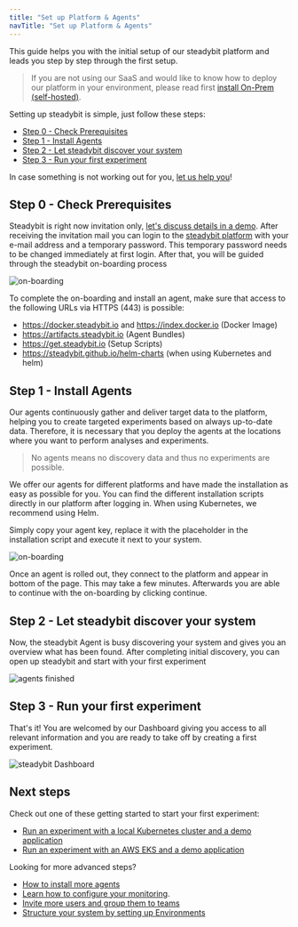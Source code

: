 ```yaml
---
title: "Set up Platform & Agents"
navTitle: "Set up Platform & Agents"
---
```


This guide helps you with the initial setup of our steadybit platform and leads you step by step through the first setup.

> If you are not using our SaaS and would like to know how to deploy our platform in your environment, please read first [install On-Prem (self-hosted)](20-install-onprem).

Setting up steadybit is simple, just follow these steps:

- [Step 0 - Check Prerequisites](#step-0---check-prerequisites)
- [Step 1 - Install Agents](#step-1---install-agents)
- [Step 2 - Let steadybit discover your system](#step-2---let-steadybit-discover-your-system)
- [Step 3 - Run your first experiment](#step-3---run-your-first-experiment)

In case something is not working out for you, [let us help you](https://www.steadybit.com/contact)!

## Step 0 - Check Prerequisites

Steadybit is right now invitation only, [let's discuss details in a demo](https://www.steadybit.com/request-demo).
After receiving the invitation mail you can login to the [steadybit platform](https://platform.steadybit.io/) with your e-mail address and a temporary password.
This temporary password needs to be changed immediately at first login.
After that, you will be guided through the steadybit on-boarding process

![on-boarding](img-set-up/step0-setup-agents.png)

To complete the on-boarding and install an agent, make sure that access to the following URLs via HTTPS (443) is possible:

- https://docker.steadybit.io and https://index.docker.io (Docker Image)
- https://artifacts.steadybit.io (Agent Bundles)
- https://get.steadybit.io (Setup Scripts)
- https://steadybit.github.io/helm-charts (when using Kubernetes and helm)

## Step 1 - Install Agents

Our agents continuously gather and deliver target data to the platform, helping you to create targeted experiments based on always up-to-date data.
Therefore, it is necessary that you deploy the agents at the locations where you want to perform analyses and experiments.

> No agents means no discovery data and thus no experiments are possible.

We offer our agents for different platforms and have made the installation as easy as possible for you.
You can find the different installation scripts directly in our platform after logging in.
When using Kubernetes, we recommend using Helm.

Simply copy your agent key, replace it with the placeholder in the installation script and execute it next to your system.

![on-boarding](img-set-up/step1-setup-agents.png)

Once an agent is rolled out, they connect to the platform and appear in bottom of the page. This may take a few minutes. Afterwards you are able to continue with the on-boarding by clicking continue.

## Step 2 - Let steadybit discover your system

Now, the steadybit Agent is busy discovering your system and gives you an overview what has been found.
After completing initial discovery, you can open up steadybit and start with your first experiment

![agents finished](img-set-up/step2-agents-discover.png)

## Step 3 - Run your first experiment

That's it!
You are welcomed by our Dashboard giving you access to all relevant information and you are ready to take off by creating a first experiment.

![steadybit Dashboard](img-set-up/step3-dashboard.png)

## Next steps

Check out one of these getting started to start your first experiment:

- [Run an experiment with a local Kubernetes cluster and a demo application](30-run-experiment-local)
- [Run an experiment with an AWS EKS and a demo application](40-run-experiment-eks)

Looking for more advanced steps?

- [How to install more agents](../install-configure/30-install-agents)
- [Learn how to configure your monitoring](../install-configure/70-configure-monitoring).
- [Invite more users and group them to teams](../install-configure/60-teams-and-users)
- [Structure your system by setting up Environments](../install-configure/50-set-up-areas)
